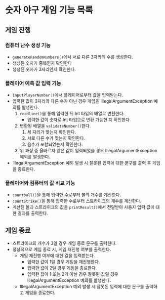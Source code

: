 # 숫자 야구 게임 기능 목록

## 게임 진행

### 컴퓨터 난수 생성 기능
- `generateRandomNumbers()`에서 서로 다른 3자리의 수를 생성한다.
- 생성된 숫자가 중복인지 확인한다
- 생성된 숫자가 3자리인지 확인한다.

### 플레이어 예측 값 입력 기능
- `inputPlayerNumber()`에서 플레이어로부터 값을 입력받는다.
- 입력한 값이 3자리의 다른 수가 아닌 경우 게임을 IllegalArgumentException 예외를 발생한다.
  1. `readline()`을 통해 입력한 뒤 Int 타입의 배열로 변환한다.
     - 입력한 값이 숫자로 Int 타입으로 변환 가능한 지 확인한다.
  2. 변환된 배열을 `validateNumber()`한다.
     1. 세 자리가 맞는지 확인한다.
     2. 서로 다른 수가 맞는지 확인한다.
     3. 음수가 포함되었는지 확인한다.
  3. 위 과정 중 올바르지 않은 값이 입력되었을 경우 IllegalArgumentException 예외를 발생한다.
-  IllegalArgumentException 예외 발생 시 잘못된 입력에 대한 문구를 출력 후 게임을 종료한다.

### 플레이어와 컴퓨터의 값 비교 기능
- `countball()`을 통해 입력한 수로부터 볼의 개수를 계산한다.
- `countStrike()`을 통해 입력한 수로부터 스트라이크의 개수를 계산한다.
- 계산된 볼과 스트라이크의 값을 `printResult()`에서 전달받아 사용자 입력 값에 대한 결과를 출력한다.
 
## 게임 종료
- 스트라이크의 개수가 3일 경우 게임 종료 문구를 출력한다.
- 정상적으로 게임 종료 시, 게임 재진행 여부를 출력한다.
  - 게임 재진행 여부에 대한 값을 입력받는다.
    - 입력한 값이 1일 경우 게임을 재진행한다.
    - 입력한 값이 2일 경우 게임을 종료한다.
    - 입력한 값이 1 또는 2가 아닐 경우 잘못된 값일 경우 IllegalArgumentException 예외를 발생한다.
  - IllegalArgumentException 예외 발생 시 잘못된 입력에 대한 문구를 출력하고 게임을 종료한다.